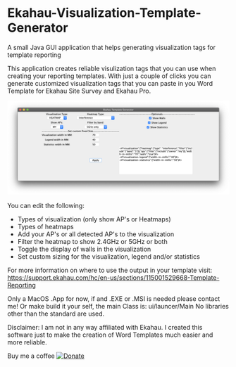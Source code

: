 # Ekahau-Visualization-Template-Generator
A small Java GUI application that helps generating visualization tags for template reporting

This application creates reliable visulization tags that you can use when creating your reporting templates. With just a couple of clicks you can generate customized visualization tags that you can paste in you Word Template for Ekahau Site Survey and Ekahau Pro.

![alt text](https://github.com/LucaOonk/LucaOonk.github.io/blob/master/depictions/Ekahau-Template-Generator/GUI.png)

You can edit the following:
- Types of visualization (only show AP's or Heatmaps)
- Types of heatmaps
- Add your AP's or all detected AP's to the visualization
- Filter the heatmap to show 2.4GHz or 5GHz or both
- Toggle the display of walls in the visualization
- Set custom sizing for the visualization, legend and/or statistics

For more information on where to use the output in your template visit: https://support.ekahau.com/hc/en-us/sections/115001529668-Template-Reporting

Only a MacOS .App for now, if and .EXE or .MSI is needed please contact me!
Or make build it your self, the main Class is: ui/launcer/Main
No libraries other than the standard are used.

Disclaimer: I am not in any way affiliated with Ekahau. I created this software just to make the creation of Word Templates much easier and more reliable.

Buy me a coffee 
[![Donate](https://img.shields.io/badge/Donate-PayPal-green.svg)](https://paypal.me/lucaoonk)
